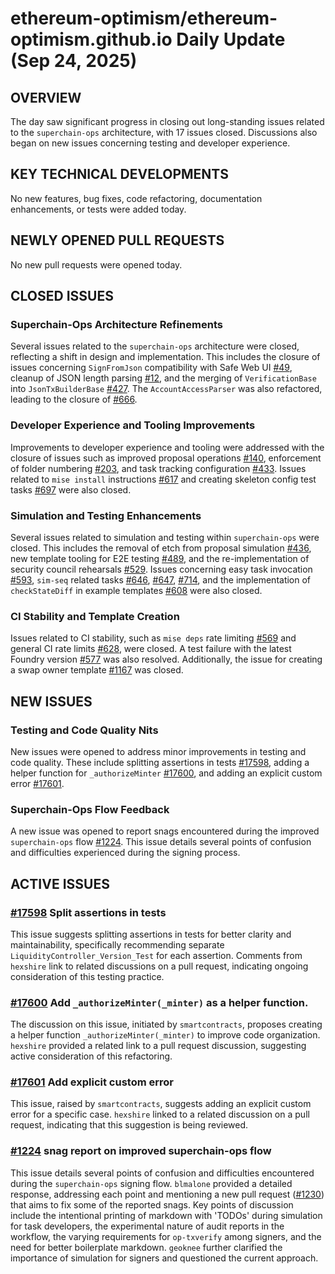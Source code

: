# ethereum-optimism/ethereum-optimism.github.io Daily Update (Sep 24, 2025)
## OVERVIEW 
The day saw significant progress in closing out long-standing issues related to the `superchain-ops` architecture, with 17 issues closed. Discussions also began on new issues concerning testing and developer experience.

## KEY TECHNICAL DEVELOPMENTS

No new features, bug fixes, code refactoring, documentation enhancements, or tests were added today.

## NEWLY OPENED PULL REQUESTS
No new pull requests were opened today.

## CLOSED ISSUES

### Superchain-Ops Architecture Refinements
Several issues related to the `superchain-ops` architecture were closed, reflecting a shift in design and implementation. This includes the closure of issues concerning `SignFromJson` compatibility with Safe Web UI [#49](https://github.com/ethereum-optimism/ethereum-optimism.github.io/issues/49), cleanup of JSON length parsing [#12](https://github.com/ethereum-optimism/ethereum-optimism.github.io/issues/12), and the merging of `VerificationBase` into `JsonTxBuilderBase` [#427](https://github.com/ethereum-optimism/ethereum-optimism.github.io/issues/427). The `AccountAccessParser` was also refactored, leading to the closure of [#666](https://github.com/ethereum-optimism/ethereum-optimism.github.io/issues/666).

### Developer Experience and Tooling Improvements
Improvements to developer experience and tooling were addressed with the closure of issues such as improved proposal operations [#140](https://github.com/ethereum-optimism/ethereum-optimism.github.io/issues/140), enforcement of folder numbering [#203](https://github.com/ethereum-optimism/ethereum-optimism.github.io/issues/203), and task tracking configuration [#433](https://github.com/ethereum-optimism/ethereum-optimism.github.io/issues/433). Issues related to `mise install` instructions [#617](https://github.com/ethereum-optimism/ethereum-optimism.github.io/issues/617) and creating skeleton config test tasks [#697](https://github.com/ethereum-optimism/ethereum-optimism.github.io/issues/697) were also closed.

### Simulation and Testing Enhancements
Several issues related to simulation and testing within `superchain-ops` were closed. This includes the removal of etch from proposal simulation [#436](https://github.com/ethereum-optimism/ethereum-optimism.github.io/issues/436), new template tooling for E2E testing [#489](https://github.com/ethereum-optimism/ethereum-optimism.github.io/issues/489), and the re-implementation of security council rehearsals [#529](https://github.com/ethereum-optimism/ethereum-optimism.github.io/issues/529). Issues concerning easy task invocation [#593](https://github.com/ethereum-optimism/ethereum-optimism.github.io/issues/593), `sim-seq` related tasks [#646](https://github.com/ethereum-optimism/ethereum-optimism.github.io/issues/646), [#647](https://github.com/ethereum-optimism/ethereum-optimism.github.io/issues/647), [#714](https://github.com/ethereum-optimism/ethereum-optimism.github.io/issues/714), and the implementation of `checkStateDiff` in example templates [#608](https://github.com/ethereum-optimism/ethereum-optimism.github.io/issues/608) were also closed.

### CI Stability and Template Creation
Issues related to CI stability, such as `mise deps` rate limiting [#569](https://github.com/ethereum-optimism/ethereum-optimism.github.io/issues/569) and general CI rate limits [#628](https://github.com/ethereum-optimism/ethereum-optimism.github.io/issues/628), were closed. A test failure with the latest Foundry version [#577](https://github.com/ethereum-optimism/ethereum-optimism.github.io/issues/577) was also resolved. Additionally, the issue for creating a swap owner template [#1167](https://github.com/ethereum-optimism/ethereum-optimism.github.io/issues/1167) was closed.

## NEW ISSUES

### Testing and Code Quality Nits
New issues were opened to address minor improvements in testing and code quality. These include splitting assertions in tests [#17598](https://github.com/ethereum-optimism/ethereum-optimism.github.io/issues/17598), adding a helper function for `_authorizeMinter` [#17600](https://github.com/ethereum-optimism/ethereum-optimism.github.io/issues/17600), and adding an explicit custom error [#17601](https://github.com/ethereum-optimism/ethereum-optimism.github.io/issues/17601).

### Superchain-Ops Flow Feedback
A new issue was opened to report snags encountered during the improved `superchain-ops` flow [#1224](https://github.com/ethereum-optimism/ethereum-optimism.github.io/issues/1224). This issue details several points of confusion and difficulties experienced during the signing process.

## ACTIVE ISSUES

### [#17598](https://github.com/ethereum-optimism/ethereum-optimism.github.io/issues/17598) Split assertions in tests
This issue suggests splitting assertions in tests for better clarity and maintainability, specifically recommending separate `LiquidityController_Version_Test` for each assertion. Comments from `hexshire` link to related discussions on a pull request, indicating ongoing consideration of this testing practice.

### [#17600](https://github.com/ethereum-optimism/ethereum-optimism.github.io/issues/17600) Add `_authorizeMinter(_minter)` as a helper function.
The discussion on this issue, initiated by `smartcontracts`, proposes creating a helper function `_authorizeMinter(_minter)` to improve code organization. `hexshire` provided a related link to a pull request discussion, suggesting active consideration of this refactoring.

### [#17601](https://github.com/ethereum-optimism/ethereum-optimism.github.io/issues/17601) Add explicit custom error
This issue, raised by `smartcontracts`, suggests adding an explicit custom error for a specific case. `hexshire` linked to a related discussion on a pull request, indicating that this suggestion is being reviewed.

### [#1224](https://github.com/ethereum-optimism/ethereum-optimism.github.io/issues/1224) snag report on improved superchain-ops flow
This issue details several points of confusion and difficulties encountered during the `superchain-ops` signing flow. `blmalone` provided a detailed response, addressing each point and mentioning a new pull request ([#1230](https://github.com/ethereum-optimism/superchain-ops/pull/1230)) that aims to fix some of the reported snags. Key points of discussion include the intentional printing of markdown with 'TODOs' during simulation for task developers, the experimental nature of audit reports in the workflow, the varying requirements for `op-txverify` among signers, and the need for better boilerplate markdown. `geoknee` further clarified the importance of simulation for signers and questioned the current approach.
